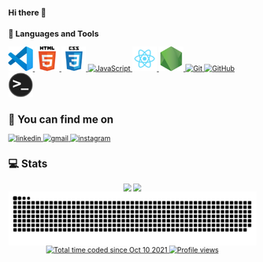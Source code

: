 ### Hi there 👋

<!--
**brbsg/brbsg** is a ✨ _special_ ✨ repository because its `README.md` (this file) appears on your GitHub profile.

Here are some ideas to get you started:

- 🔭 I’m currently working on ...
- 🌱 I’m currently learning ...
- 👯 I’m looking to collaborate on ...
- 🤔 I’m looking for help with ...
- 💬 Ask me about ...
- 📫 How to reach me: ...
- 😄 Pronouns: ...
- ⚡ Fun fact: ...
-->

### 🧠 Languages and Tools

<div align="left" style="margin: auto">
  <a href="https://github.com/brbsg">
    <img src="https://raw.githubusercontent.com/github/explore/80688e429a7d4ef2fca1e82350fe8e3517d3494d/topics/visual-studio-code/visual-studio-code.png"       title="Visual Studio Code" width="50px" />
  </a>
 
  <a href="https://github.com/brbsg">
    <img src="https://raw.githubusercontent.com/github/explore/80688e429a7d4ef2fca1e82350fe8e3517d3494d/topics/html/html.png" title="HTML5" width="50px" />
  </a>
 
  <a href="https://github.com/brbsg">
    <img src="https://raw.githubusercontent.com/github/explore/80688e429a7d4ef2fca1e82350fe8e3517d3494d/topics/css/css.png" title="CSS3" width="50px" />
  </a>
 
  <a href="https://github.com/brbsg">
    <img src="https://raw.githubusercontent.com/jmnote/z-icons/master/svg/javascript.svg" title="JavaScript" width="50px" />
  </a>
 
  <a href="https://github.com/brbsg">
    <img src="https://raw.githubusercontent.com/github/explore/80688e429a7d4ef2fca1e82350fe8e3517d3494d/topics/react/react.png" title="React" width="50px" />
  </a>
 
  <a href="https://github.com/brbsg">
    <img src="https://raw.githubusercontent.com/github/explore/80688e429a7d4ef2fca1e82350fe8e3517d3494d/topics/nodejs/nodejs.png" title="Node.js" width="50px" />
  </a>
 
<!--   

  <a href="https://github.com/brbsg">
    <img src="https://raw.githubusercontent.com/jmnote/z-icons/master/svg/c.svg" title="C" width="50px" />
  </a>
 
  <a href="https://github.com/brbsg">
    <img src="https://raw.githubusercontent.com/jmnote/z-icons/master/svg/java.svg" title="Java" width="50px" />
  </a>

-->
 
  <a href="https://github.com/brbsg">
    <img src="https://raw.githubusercontent.com/jmnote/z-icons/master/svg/git.svg" title="Git" width="50px" />
  </a>
 
  <a href="https://github.com/brbsg">
    <img src="https://raw.githubusercontent.com/jmnote/z-icons/master/svg/github.svg" title="GitHub" width="50px" />
  </a>
 
  <a href="https://github.com/brbsg">
    <img src="https://raw.githubusercontent.com/github/explore/80688e429a7d4ef2fca1e82350fe8e3517d3494d/topics/terminal/terminal.png" title="Terminal" width="50px" />
  </a>  
</div>

## 💬 You can find me on


<div align="left">
  <a href="https://www.linkedin.com/in/gustavo-barbosa-01a21222b/">
    <img src="https://img.shields.io/badge/LinkedIn-0077B5?style=for-the-badge&logo=linkedin&logoColor=white" title="linkedin" />
  </a>
  
  <a href="mailto:gustavobarbosa7162@gmail.com">
    <img src="https://img.shields.io/badge/Gmail-D14836?style=for-the-badge&logo=gmail&logoColor=white" title="gmail" />
  </a>

  <a href="https://www.instagram.com/_barbosagustavo_/">
    <img src="https://img.shields.io/badge/Instagram-E4405F?style=for-the-badge&logo=instagram&logoColor=white" title="instagram" />
  </a>
  
</div>

## 💻 Stats
 
<div align="center">
  <a href="https://github.com/brbsg?tab=repositories" style="text-decoration: none;">
    <img height="200" src="https://github-readme-stats.vercel.app/api/top-langs/?username=brbsg&langs_count=5&theme=discord_old_blurple" align="center" />
  </a>
  <a href="https://github.com/brbsg?tab=repositories" style="text-decoration: none;">
    <img height="200" src="https://github-readme-stats.vercel.app/api/wakatime?username=brbsg&langs_count=5&theme=discord_old_blurple" align="center" />
  </a>
</div>

<div align="center">
  <img align="center" alt="snake-game-eating-daily-commits.svg" src="https://raw.githubusercontent.com/brbsg/brbsg/d41e1863a034eb9a8ee26405382cbc3b7c4d3418/github-user-contribution.svg" />
</div>

<div align="center"> 
  <a href="https://wakatime.com/@4851b479-1b53-4f76-b2dc-992c2d154aec">
    <img src="https://wakatime.com/badge/user/4851b479-1b53-4f76-b2dc-992c2d154aec.svg" alt="Total time coded since Oct 10 2021" />
  </a>
  <a href="https://github.com/brbsg?tab=repositories">
    <img alt="Profile views" src="https://komarev.com/ghpvc/?username=brbsg&color=blue" title="Profile Views" />
  </a>
</div>
  
  
